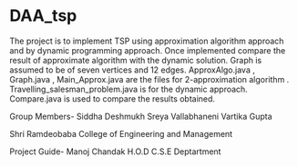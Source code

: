 # DAA_tsp
The project is to implement TSP using approximation algorithm approach and by dynamic programming approach.
Once implemented compare the result of approximate algorithm  with the dynamic solution.
Graph is assumed to be of seven vertices and 12 edges.
ApproxAlgo.java , Graph.java , Main_Approx.java are the files for 2-approximation algorithm .
Travelling_salesman_problem.java is for the dynamic approach.
Compare.java is used to compare the results obtained.

Group Members-
Siddha Deshmukh
Sreya Vallabhaneni
Vartika Gupta

Shri Ramdeobaba College of Engineering and Management

Project Guide-
Manoj Chandak
H.O.D 
C.S.E Deptartment

